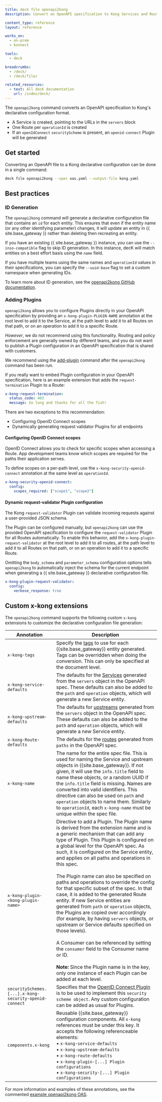 ```yaml
---
title: deck file openapi2kong
description: Convert an OpenAPI specification to Kong Services and Routes.

content_type: reference
layout: reference

works_on:
  - on-prem
  - konnect

tools:
  - deck

breadcrumbs:
  - /deck/
  - /deck/file/

related_resources:
  - text: All decK documentation
    url: /index/deck/
---
```


The `openapi2kong` command converts an OpenAPI specification to Kong's declarative configuration format.

- A Service is created, pointing to the URLs in the `servers` block
- One Route per `operationId` is created
- If an `openIdConnect` `securityScheme` is present, an `openid-connect` Plugin will be generated

## Get started

Converting an OpenAPI file to a Kong declarative configuration can be done in a single command:

```bash
deck file openapi2kong --spec oas.yaml --output-file kong.yaml
```

## Best practices

### ID Generation

The `openapi2kong` command will generate a declarative configuration file that contains an `id` for each entity. This ensures that even if the entity name (or any other identifying parameter) changes, it will update an entity in {{ site.base_gateway }} rather than deleting then recreating an entity.

If you have an existing {{ site.base_gateway }} instance, you can use the `--inso-compatible` flag to skip ID generation. In this instance, decK will match entities on a best effort basis using the `name` field.

If you have multiple teams using the same names and `operationId` values in their specifications, you can specify the `--uuid-base` flag to set a custom namespace when generating IDs.

To learn more about ID generation, see the [openapi2kong GitHub documentation](https://github.com/Kong/go-apiops/blob/main/docs/oas2kong-id-generation-deck.md#id-generation).

### Adding Plugins

`openapi2kong` allows you to configure Plugins directly in your OpenAPI specification by providing an `x-kong-plugin-PLUGIN-NAME` annotation at the root level to add it to the Service, at the path level to add it to all Routes on that path, or on an operation to add it to a specific Route.

_However_, we do not recommend using this functionality. Routing and policy enforcement are generally owned by different teams, and you do not want to publish a Plugin configuration in an OpenAPI specification that is shared with customers.

We recommend using the [add-plugin](/deck/file/manipulation/plugins/) command after the `openapi2kong` command has been run.

If you really want to embed Plugin configuration in your OpenAPI specification, here is an example extension that adds the `request-termination` Plugin to a Route:

```yaml
x-kong-request-termination:
  status_code: 403
  message: So long and thanks for all the fish!
```

There are two exceptions to this recommendation:

- Configuring OpenID Connect scopes
- Dynamically generating request validator Plugins for all endpoints

#### Configuring OpenID Connect scopes

OpenID Connect allows you to check for specific scopes when accessing a Route. App development teams know which scopes are required for the paths their application serves.

To define scopes on a per-path level, use the `x-kong-security-openid-connect` annotation at the same level as `operationId`.

```yaml
x-kong-security-openid-connect:
  config:
    scopes_required: ["scope1", "scope2"]
```

#### Dynamic request-validator Plugin configuration

The Kong `request-validator` Plugin can validate incoming requests against a user-provided JSON schema.

The Plugin can be configured manually, but `openapi2kong` can use the provided OpenAPI specification to configure the `request-validator` Plugin for all Routes automatically. To enable this behavior, add the `x-kong-plugin-request-validator` at the root level to add it to all routes, at the path level to add it to all Routes on that path, or on an operation to add it to a specific Route.

Omitting the `body_schema` and `parameter_schema` configuration options tells `openapi2kong` to automatically inject the schema for the current endpoint when generating a {{ site.base_gateway }} declarative configuration file.

```yaml
x-kong-plugin-request-validator:
  config:
    verbose_response: true
```

## Custom x-kong extensions

The `openapi2kong` command supports the following custom `x-kong` extensions to customize the declarative configuration file generation:

| Annotation                                             | Description                                                                                                                                                                                                                                                                                                                                                                                                                                                                                                                                                                                                                                                                                                                                                                                                                                                                                                                                                    |
| ------------------------------------------------------ | -------------------------------------------------------------------------------------------------------------------------------------------------------------------------------------------------------------------------------------------------------------------------------------------------------------------------------------------------------------------------------------------------------------------------------------------------------------------------------------------------------------------------------------------------------------------------------------------------------------------------------------------------------------------------------------------------------------------------------------------------------------------------------------------------------------------------------------------------------------------------------------------------------------------------------------------------------------- |
| `x-kong-tags`                                          | Specify the [tags](/api/gateway/admin-ee/#/Tags) to use for each {{site.base_gateway}} entity generated. Tags can be overridden when doing the conversion. This can only be specified at the document level.                                                                                                                                                                                                                                                                                                                                                                                                                                                                                                                                                                                                                                                                                                                                            |
| `x-kong-service-defaults`                              | The defaults for the [Services](/api/gateway/admin-ee/#/Services) generated from the `servers` object in the OpenAPI spec. These defaults can also be added to the `path` and `operation` objects, which will generate a new Service entity.                                                                                                                                                                                                                                                                                                                                                                                                                                                                                                                                                                                                                                                                                                            |
| `x-kong-upstream-defaults`                             | The defaults for [upstreams](/api/gateway/admin-ee/#/Upstreams) generated from the `servers` object in the OpenAPI spec. These defaults can also be added to the `path` and `operation` objects, which will generate a new Service entity.                                                                                                                                                                                                                                                                                                                                                                                                                                                                                                                                                                                                                                                                                                              |
| `x-kong-Route-defaults`                                | The defaults for the [routes](/api/gateway/admin-ee/#/Routes) generated from `paths` in the OpenAPI spec.                                                                                                                                                                                                                                                                                                                                                                                                                                                                                                                                                                                                                                                                                                                                                                                                                                               |
| `x-kong-name`                                          | The name for the entire spec file. This is used for naming the Service and upstream objects in {{site.base_gateway}}. If not given, it will use the `info.title` field to name these objects, or a random UUID if the `info.title` field is missing. Names are converted into valid identifiers. This directive can also be used on `path` and `operation` objects to name them. Similarly to `operationId`, each `x-kong-name` must be unique within the spec file.                                                                                                                                                                                                                                                                                                                                                                                                                                                                                           |
| `x-kong-plugin-<kong-plugin-name>`                     | Directive to add a Plugin. The Plugin name is derived from the extension name and is a generic mechanism that can add any type of Plugin. This Plugin is configured on a global level for the OpenAPI spec. As such, it is configured on the Service entity, and applies on all paths and operations in this spec. <br><br> The Plugin name can also be specified on paths and operations to override the config for that specific subset of the spec. In that case, it is added to the generated Route entity. If new Service entities are generated from `path` or `operation` objects, the Plugins are copied over accordingly (for example, by having `servers` objects, or upstream or Service defaults specified on those levels). <br><br> A Consumer can be referenced by setting the `consumer` field to the Consumer name or ID. <br><br>**Note:** Since the Plugin name is in the key, only one instance of each Plugin can be added at each level. |
| `securitySchemes.[...].x-kong-security-openid-connect` | Specifies that the [OpenID Connect Plugin](/plugins/openid-connect) is to be used to implement this `security scheme object`. Any custom configuration can be added as usual for Plugins.                                                                                                                                                                                                                                                                                                                                                                                                                                                                                                                                                                                                                                                                                                                                                                      |
| `components.x-kong`                                    | Reusable {{site.base_gateway}} configuration components. All `x-kong` references must be under this key. It accepts the following referenceable elements: <br> &#8226; `x-kong-service-defaults`<br> &#8226; `x-kong-upstream-defaults` <br> &#8226; `x-kong-route-defaults` <br> &#8226; `x-kong-plugin-[...] Plugin configurations` <br> &#8226; `x-kong-security-[...] Plugin configurations`                                                                                                                                                                                                                                                                                                                                                                                                                                                                                                                                                               |

For more information and examples of these annotations, see the commented [example openapi2kong OAS](https://github.com/Kong/go-apiops/blob/main/docs/learnservice_oas.yaml).
